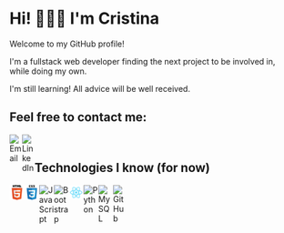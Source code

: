 <h1>Hi! 🙋🏽‍♀️ I'm Cristina</h1>

Welcome to my GitHub profile!

I'm a fullstack web developer finding the next project to be involved in, while doing my own.

I'm still learning! All advice will be well received.

## Feel free to contact me:

<a href="mailto:crduque@hotmail.com"><img align="left" alt="Email" width="22px" src="https://cdn0.iconfinder.com/data/icons/apple-apps/100/Apple_Mail-128.png" /></a>
<a href="https://www.linkedin.com/in/cristinarodriguezduque/"><img align="left" alt="LinkedIn" width="22px" src="https://www.flaticon.com/svg/static/icons/svg/174/174857.svg" /></a>  

<br />

## Technologies I know (for now)

<img align="left" alt="HTML5" width="26px" src="https://raw.githubusercontent.com/github/explore/80688e429a7d4ef2fca1e82350fe8e3517d3494d/topics/html/html.png" />
<img align="left" alt="CSS3" width="26px" src="https://raw.githubusercontent.com/github/explore/80688e429a7d4ef2fca1e82350fe8e3517d3494d/topics/css/css.png" />
<img align="left" alt="JavaScript" width="26px" src="https://www.flaticon.com/svg/static/icons/svg/919/919828.svg" />
<img align="left" alt="Bootstrap" width="26px" src="https://tiposdeide.files.wordpress.com/2018/10/bootstrap-stack.png" />
<img align="left" alt="React" width="26px" src="https://raw.githubusercontent.com/github/explore/80688e429a7d4ef2fca1e82350fe8e3517d3494d/topics/react/react.png" />
<img align="left" alt="Python" width="26px" src="https://cdn4.iconfinder.com/data/icons/logos-and-brands/512/267_Python_logo-256.png" />
<img align="left" alt="MySQL" width="26px" src="https://www.flaticon.com/svg/static/icons/svg/1199/1199128.svg" />
<img align="left" alt="GitHub" width="26px" src="https://cdn2.iconfinder.com/data/icons/social-icons-circular-color/512/github-128.png" />  


